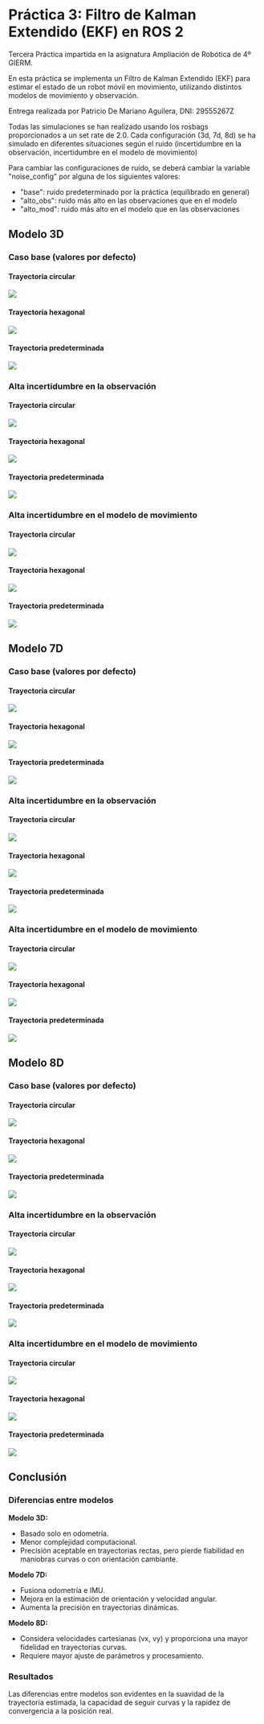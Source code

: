 # Práctica 3: Filtro de Kalman Extendido (EKF) en ROS 2

Tercera Práctica impartida en la asignatura Ampliación de Robótica de 4º GIERM. 

En esta práctica se implementa un Filtro de Kalman Extendido (EKF) para estimar el estado de un robot móvil en movimiento, utilizando distintos modelos de movimiento y observación.

Entrega realizada por Patricio De Mariano Aguilera, DNI: 29555267Z

Todas las simulaciones se han realizado usando los rosbags proporcionados a un set rate de 2.0. Cada configuración (3d, 7d, 8d) se ha simulado en diferentes situaciones según el ruido (incertidumbre en la observación, incertidumbre en el modelo de movimiento)

Para cambiar las configuraciones de ruido, se deberá cambiar la variable "noise_config" por alguna de los siguientes valores:

- "base": ruido predeterminado por la práctica (equilibrado en general)
- "alto_obs": ruido más alto en las observaciones que en el modelo
- "alto_mod": ruido más alto en el modelo que en las observaciones

## Modelo 3D
### Caso base (valores por defecto)
#### Trayectoria circular
<img src="imgs/3d_base_circ.png">

#### Trayectoria hexagonal
<img src="imgs/3d_base_hex.png">

#### Trayectoria predeterminada
<img src="imgs/3d_base_def.png">

### Alta incertidumbre en la observación
#### Trayectoria circular
<img src="imgs/3d_obs_circ.png">

#### Trayectoria hexagonal
<img src="imgs/3d_obs_hex.png">

#### Trayectoria predeterminada
<img src="imgs/3d_obs_def.png">

### Alta incertidumbre en el modelo de movimiento
#### Trayectoria circular
<img src="imgs/3d_mod_circ.png">

#### Trayectoria hexagonal
<img src="imgs/3d_mod_hex.png">

#### Trayectoria predeterminada
<img src="imgs/3d_mod_def.png">

## Modelo 7D
### Caso base (valores por defecto)
#### Trayectoria circular
<img src="imgs/7d_base_circ.png">

#### Trayectoria hexagonal
<img src="imgs/7d_base_hex.png">

#### Trayectoria predeterminada
<img src="imgs/7d_base_def.png">

### Alta incertidumbre en la observación
#### Trayectoria circular
<img src="imgs/7d_obs_circ.png">

#### Trayectoria hexagonal
<img src="imgs/7d_obs_hex.png">

#### Trayectoria predeterminada
<img src="imgs/7d_obs_def.png">

### Alta incertidumbre en el modelo de movimiento
#### Trayectoria circular
<img src="imgs/7d_mod_circ.png">

#### Trayectoria hexagonal
<img src="imgs/7d_mod_hex.png">

#### Trayectoria predeterminada
<img src="imgs/7d_mod_def.png">

## Modelo 8D
### Caso base (valores por defecto)
#### Trayectoria circular
<img src="imgs/8d_base_circ.png">

#### Trayectoria hexagonal
<img src="imgs/8d_base_hex.png">

#### Trayectoria predeterminada
<img src="imgs/8d_base_def.png">

### Alta incertidumbre en la observación
#### Trayectoria circular
<img src="imgs/8d_obs_circ.png">

#### Trayectoria hexagonal
<img src="imgs/8d_obs_hex.png">

#### Trayectoria predeterminada
<img src="imgs/8d_obs_def.png">

### Alta incertidumbre en el modelo de movimiento
#### Trayectoria circular
<img src="imgs/8d_mod_circ.png">

#### Trayectoria hexagonal
<img src="imgs/8d_mod_hex.png">

#### Trayectoria predeterminada
<img src="imgs/8d_mod_def.png">

## Conclusión
### Diferencias entre modelos
**Modelo 3D:**

- Basado solo en odometría.
- Menor complejidad computacional.
- Precisión aceptable en trayectorias rectas, pero pierde fiabilidad en maniobras curvas o con orientación cambiante.

**Modelo 7D:**

- Fusiona odometría e IMU.
- Mejora en la estimación de orientación y velocidad angular.
- Aumenta la precisión en trayectorias dinámicas.

**Modelo 8D:**

- Considera velocidades cartesianas (vx, vy) y proporciona una mayor fidelidad en trayectorias curvas.
- Requiere mayor ajuste de parámetros y procesamiento.

### Resultados
Las diferencias entre modelos son evidentes en la suavidad de la trayectoria estimada, la capacidad de seguir curvas y la rapidez de convergencia a la posición real.
